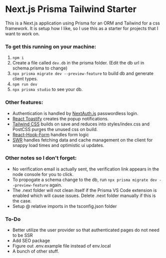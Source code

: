 # Next.js Prisma Tailwind Starter

This is a Next.js application using Prisma for an ORM and Tailwind for a css framework. It is setup how I like, so I use this as a starter for projects that I want to work on.

### To get this running on your machine:

1. `npm i`
2. Create a file called `dev.db` in the prisma folder. (Edit the db url in schema.prisma to change)
3. `npx prisma migrate dev --preview-feature` to build db and generate client types.
4. `npm run dev`
5. `npx prisma studio` to see your db.

### Other features:

-   Authentication is handled by [NextAuth.js](https://next-auth.js.org/) passwordless login.
-   [React Toastify](https://fkhadra.github.io/react-toastify/introduction) creates the popup notifications.
-   [Tailwind CSS](https://tailwindcss.com/docs) builds on save and reduces into styles/index.css and PostCSS purges the unused css on build.
-   [React-Hook-Form](https://react-hook-form.com/) handles form logic
-   [SWR](https://swr.vercel.app/) handles fetching data and cache management on the client for snappy load times and optimistic ui updates.

### Other notes so I don't forget:

-   No verification email is actually sent, the verification link appears in the node console for you to click.
-   To propogate a schema change to the db, run `npx prisma migrate dev --preview-feature` again.
-   The .next folder will not clean itself if the Prisma VS Code extension is enabled which will cause issues. Delete .next folder manually if this is the case.
-   Setup @ relative imports in the tsconfig.json folder

### To-Do

-   Better utilize the user provider so that authenticated pages do not need to be SSR
-   Add SEO package
-   Figure out .env.example file instead of env.local
-   A bunch of other stuff.
